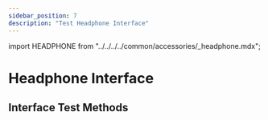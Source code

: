 ```yaml
---
sidebar_position: 7
description: "Test Headphone Interface"
---
```


import HEADPHONE from "../../../../common/accessories/\_headphone.mdx";

# Headphone Interface

## Interface Test Methods

<HEADPHONE headphone_img="/img/cm3/cm3-io-headphone.webp" />
